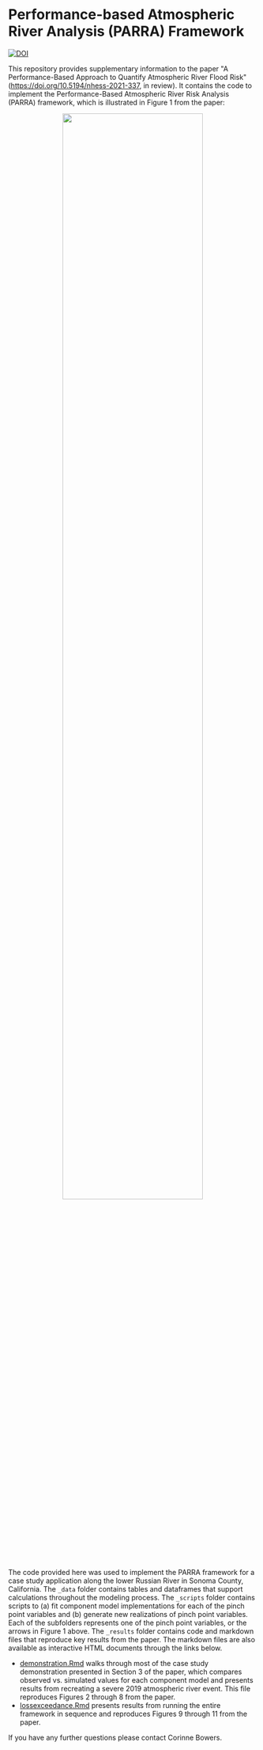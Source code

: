 # Performance-based Atmospheric River Analysis (PARRA) Framework

<a href="https://zenodo.org/badge/latestdoi/390500385"><img src="https://zenodo.org/badge/390500385.svg" alt="DOI"></a>

This repository provides supplementary information to the paper "A Performance-Based Approach to Quantify Atmospheric River Flood Risk" (https://doi.org/10.5194/nhess-2021-337, in review). 
It contains the code to implement the Performance-Based Atmospheric River Risk Analysis (PARRA) framework, which is illustrated in Figure 1 from the paper:

<!-- <p align="center">
  <img src="https://user-images.githubusercontent.com/49569602/128727103-e81cd681-d8bc-42f0-9b67-97f4d7eec394.png" width=75% height=75%>
</p> -->

<p align="center">
  <img src="https://user-images.githubusercontent.com/49569602/141232598-58d62a27-bd04-4d48-a49d-76c8fe636796.png" width=75% height=75%>
</p>

The code provided here was used to implement the PARRA framework for a case study application along the lower Russian River in Sonoma County, California. 
The `_data` folder contains tables and dataframes that support calculations throughout the modeling process.
The `_scripts` folder contains scripts to (a) fit component model implementations for each of the pinch point variables and (b) generate new realizations of pinch point variables. 
Each of the subfolders represents one of the pinch point variables, or the arrows in Figure 1 above.
The `_results` folder contains code and markdown files that reproduce key results from the paper. The markdown files are also available as interactive HTML documents through the links below.

* [demonstration.Rmd](https://corinnebowers.github.io/demonstration.html) walks through most of the case study demonstration presented in Section 3 of the paper, which compares observed vs. simulated values for each component model and presents results from recreating a severe 2019 atmospheric river event. This file reproduces Figures 2 through 8 from the paper.
* [lossexceedance.Rmd](https://corinnebowers.github.io/lossexceedance.html) presents results from running the entire framework in sequence and reproduces Figures 9 through 11 from the paper. 

If you have any further questions please contact Corinne Bowers. 
